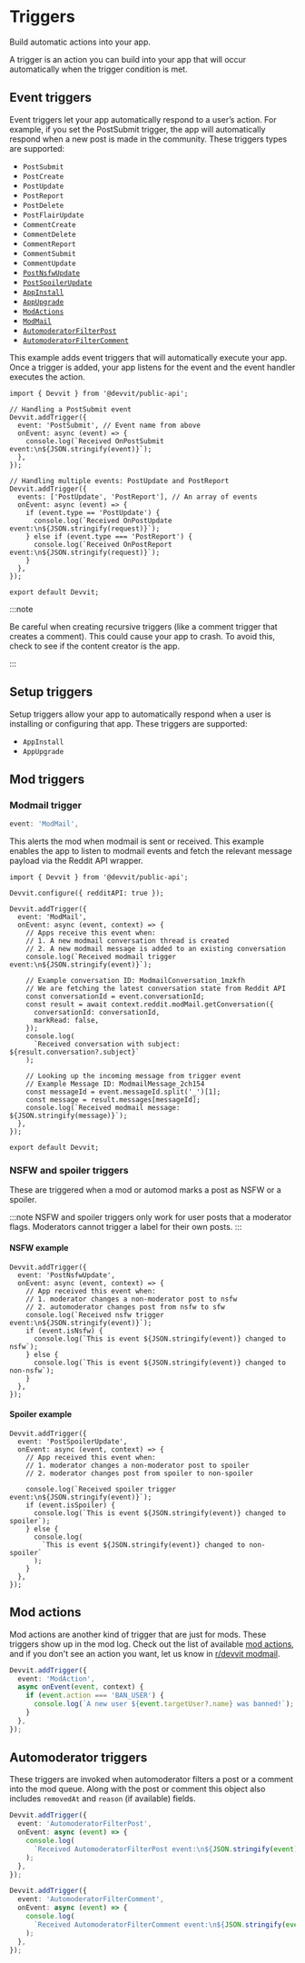 # Triggers

Build automatic actions into your app.

A trigger is an action you can build into your app that will occur automatically when the trigger condition is met.

## Event triggers

Event triggers let your app automatically respond to a user’s action. For example, if you set the PostSubmit trigger, the app will automatically respond when a new post is made in the community. These triggers types are supported:

- `PostSubmit`
- `PostCreate`
- `PostUpdate`
- `PostReport`
- `PostDelete`
- `PostFlairUpdate`
- `CommentCreate`
- `CommentDelete`
- `CommentReport`
- `CommentSubmit`
- `CommentUpdate`
- [`PostNsfwUpdate`](#nsfw-example)
- [`PostSpoilerUpdate`](#spoiler-example)
- [`AppInstall`](#setup-triggers)
- [`AppUpgrade`](#setup-triggers)
- [`ModActions`](#mod-actions)
- [`ModMail`](#modmail-trigger)
- [`AutomoderatorFilterPost`](#automoderator-triggers)
- [`AutomoderatorFilterComment`](#automoderator-triggers)

This example adds event triggers that will automatically execute your app. Once a trigger is added, your app listens for the event and the event handler executes the action.

```tsx
import { Devvit } from '@devvit/public-api';

// Handling a PostSubmit event
Devvit.addTrigger({
  event: 'PostSubmit', // Event name from above
  onEvent: async (event) => {
    console.log(`Received OnPostSubmit event:\n${JSON.stringify(event)}`);
  },
});

// Handling multiple events: PostUpdate and PostReport
Devvit.addTrigger({
  events: ['PostUpdate', 'PostReport'], // An array of events
  onEvent: async (event) => {
    if (event.type == 'PostUpdate') {
      console.log(`Received OnPostUpdate event:\n${JSON.stringify(request)}`);
    } else if (event.type === 'PostReport') {
      console.log(`Received OnPostReport event:\n${JSON.stringify(request)}`);
    }
  },
});

export default Devvit;
```

:::note

Be careful when creating recursive triggers (like a comment trigger that creates a comment). This could cause your app to crash. To avoid this, check to see if the content creator is the app.

:::

## Setup triggers

Setup triggers allow your app to automatically respond when a user is installing or configuring that app.
These triggers are supported:

- `AppInstall`
- `AppUpgrade`

## Mod triggers

### Modmail trigger

```ts
event: 'ModMail',
```

This alerts the mod when modmail is sent or received. This example enables the app to listen to modmail events and fetch the relevant message payload via the Reddit API wrapper.

```tsx
import { Devvit } from '@devvit/public-api';

Devvit.configure({ redditAPI: true });

Devvit.addTrigger({
  event: 'ModMail',
  onEvent: async (event, context) => {
    // Apps receive this event when:
    // 1. A new modmail conversation thread is created
    // 2. A new modmail message is added to an existing conversation
    console.log(`Received modmail trigger event:\n${JSON.stringify(event)}`);

    // Example conversation ID: ModmailConversation_1mzkfh
    // We are fetching the latest conversation state from Reddit API
    const conversationId = event.conversationId;
    const result = await context.reddit.modMail.getConversation({
      conversationId: conversationId,
      markRead: false,
    });
    console.log(
      `Received conversation with subject:   ${result.conversation?.subject}`
    );

    // Looking up the incoming message from trigger event
    // Example Message ID: ModmailMessage_2ch154
    const messageId = event.messageId.split('_')[1];
    const message = result.messages[messageId];
    console.log(`Received modmail message: ${JSON.stringify(message)}`);
  },
});

export default Devvit;
```

### NSFW and spoiler triggers

These are triggered when a mod or automod marks a post as NSFW or a spoiler.

:::note
NSFW and spoiler triggers only work for user posts that a moderator flags. Moderators cannot trigger a label for their own posts.
:::

#### NSFW example

```tsx
Devvit.addTrigger({
  event: 'PostNsfwUpdate',
  onEvent: async (event, context) => {
    // App received this event when:
    // 1. moderator changes a non-moderator post to nsfw
    // 2. automoderator changes post from nsfw to sfw
    console.log(`Received nsfw trigger event:\n${JSON.stringify(event)}`);
    if (event.isNsfw) {
      console.log(`This is event ${JSON.stringify(event)} changed to nsfw`);
    } else {
      console.log(`This is event ${JSON.stringify(event)} changed to non-nsfw`);
    }
  },
});
```

#### Spoiler example

```tsx
Devvit.addTrigger({
  event: 'PostSpoilerUpdate',
  onEvent: async (event, context) => {
    // App received this event when:
    // 1. moderator changes a non-moderator post to spoiler
    // 2. moderator changes post from spoiler to non-spoiler

    console.log(`Received spoiler trigger event:\n${JSON.stringify(event)}`);
    if (event.isSpoiler) {
      console.log(`This is event ${JSON.stringify(event)} changed to spoiler`);
    } else {
      console.log(
        `This is event ${JSON.stringify(event)} changed to non-spoiler`
      );
    }
  },
});
```

## Mod actions

Mod actions are another kind of trigger that are just for mods. These triggers show up in the mod log. Check out the list of available [mod actions](/docs/mod_actions.md), and if you don't see an action you want, let us know in [r/devvit modmail](https://reddit.com/message/compose/?to=/r/Devvit).

```ts
Devvit.addTrigger({
  event: 'ModAction',
  async onEvent(event, context) {
    if (event.action === 'BAN_USER') {
      console.log(`A new user ${event.targetUser?.name} was banned!`);
    }
  },
});
```

## Automoderator triggers

These triggers are invoked when automoderator filters a post or a comment into the mod queue. Along with the post or comment this object also includes `removedAt` and `reason` (if available) fields.

```ts
Devvit.addTrigger({
  event: 'AutomoderatorFilterPost',
  onEvent: async (event) => {
    console.log(
      `Received AutomoderatorFilterPost event:\n${JSON.stringify(event)}`
    );
  },
});

Devvit.addTrigger({
  event: 'AutomoderatorFilterComment',
  onEvent: async (event) => {
    console.log(
      `Received AutomoderatorFilterComment event:\n${JSON.stringify(event)}`
    );
  },
});
```
